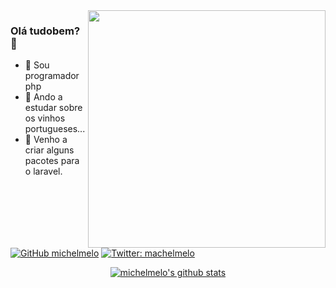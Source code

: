 <img align='right' src="https://github-readme-stats.vercel.app/api?username=michelmelo&show_icons=true&theme=dark" width="380">

### Olá tudobem? 👋

- 🔭 Sou programador php
- 🍷 Ando a estudar sobre os vinhos portugueses...
- 👯 Venho a criar alguns pacotes para o laravel.

[![GitHub michelmelo](https://img.shields.io/github/followers/michelmelo?label=follow%20github&style=flat-square)](https://github.com/michelmelo)
[![Twitter: machelmelo](https://img.shields.io/twitter/follow/ShitSecure?style=flat-square)](https://twitter.com/machelmelo)


<!--p align="center">
  <a href="https://github.com/michelmelo"><img src="https://github-readme-stats.vercel.app/api?username=michelmelo&count_private=true&hide_border=true&show_icons=true" alt="michelmelo's github stats"></a>
</p-->

<p align="center">
  <a href="https://github.com/michelmelo"><img src="https://github-readme-stats.vercel.app/api/top-langs/?username=michelmelo&layout=compact&hide_border=true&show_icons=true&count_private=true" alt="michelmelo's github stats"></a>
</p>
